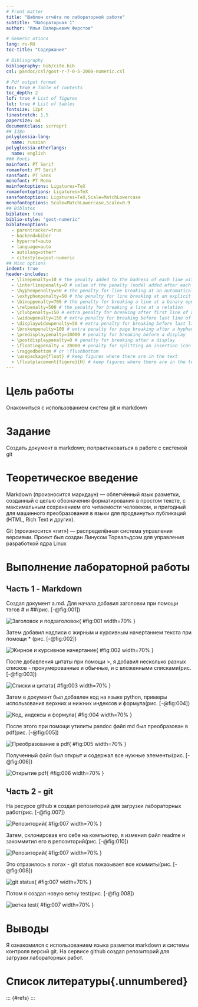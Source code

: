```yaml
---
# Front matter
title: "Шаблон отчёта по лабораторной работе"
subtitle: "Лабораторная 1"
author: "Илья Валерьевич Фирстов"

# Generic otions
lang: ru-RU
toc-title: "Содержание"

# Bibliography
bibliography: bib/cite.bib
csl: pandoc/csl/gost-r-7-0-5-2008-numeric.csl

# Pdf output format
toc: true # Table of contents
toc_depth: 2
lof: true # List of figures
lot: true # List of tables
fontsize: 12pt
linestretch: 1.5
papersize: a4
documentclass: scrreprt
## I18n
polyglossia-lang:
  name: russian
polyglossia-otherlangs:
  name: english
### Fonts
mainfont: PT Serif
romanfont: PT Serif
sansfont: PT Sans
monofont: PT Mono
mainfontoptions: Ligatures=TeX
romanfontoptions: Ligatures=TeX
sansfontoptions: Ligatures=TeX,Scale=MatchLowercase
monofontoptions: Scale=MatchLowercase,Scale=0.9
## Biblatex
biblatex: true
biblio-style: "gost-numeric"
biblatexoptions:
  - parentracker=true
  - backend=biber
  - hyperref=auto
  - language=auto
  - autolang=other*
  - citestyle=gost-numeric
## Misc options
indent: true
header-includes:
  - \linepenalty=10 # the penalty added to the badness of each line within a paragraph (no associated penalty node) Increasing the value makes tex try to have fewer lines in the paragraph.
  - \interlinepenalty=0 # value of the penalty (node) added after each line of a paragraph.
  - \hyphenpenalty=50 # the penalty for line breaking at an automatically inserted hyphen
  - \exhyphenpenalty=50 # the penalty for line breaking at an explicit hyphen
  - \binoppenalty=700 # the penalty for breaking a line at a binary operator
  - \relpenalty=500 # the penalty for breaking a line at a relation
  - \clubpenalty=150 # extra penalty for breaking after first line of a paragraph
  - \widowpenalty=150 # extra penalty for breaking before last line of a paragraph
  - \displaywidowpenalty=50 # extra penalty for breaking before last line before a display math
  - \brokenpenalty=100 # extra penalty for page breaking after a hyphenated line
  - \predisplaypenalty=10000 # penalty for breaking before a display
  - \postdisplaypenalty=0 # penalty for breaking after a display
  - \floatingpenalty = 20000 # penalty for splitting an insertion (can only be split footnote in standard LaTeX)
  - \raggedbottom # or \flushbottom
  - \usepackage{float} # keep figures where there are in the text
  - \floatplacement{figure}{H} # keep figures where there are in the text
---
```


# Цель работы

Онакомиться с использованием систем git и markdown


# Задание

Создать документ в markdown; попрактиковаться в работе с системой git

# Теоретическое введение

Markdown (произносится маркдаун) — облегчённый язык разметки, созданный с целью обозначения форматирования в простом тексте, с максимальным сохранением его читаемости человеком, и пригодный для машинного преобразования в языки для продвинутых публикаций (HTML, Rich Text и других). 

Git (произносится «гит») — распределённая система управления версиями. Проект был создан Линусом Торвальдсом для управления разработкой ядра Linux

# Выполнение лабораторной работы

## Часть 1 - Markdown

Создал документ a.md. Для начала добавил заголовки при помощи тэгов # и ##(рис. [-@fig:001])

![Заголовок и подзаголовок](image/1.png){ #fig:001 width=70% }

Затем добавил надписи с жирным и курсивным начертанием текста при помощи * (рис. [-@fig:002])

![Жирное и курсивное начертание](image/2.png){ #fig:002 width=70% }

После добавления цитаты при помощи >, я добавил несколько разных списков - пронумерованные и обычные, и с вложенными списками(рис. [-@fig:003])

![Списки и цитата](image/3.png){ #fig:003 width=70% }

Затем в документ был добавлен код на языке python, примеры использования верхних и нижних индексов и формула(рис. [-@fig:004])

![Код, индексы и формула](image/4.png){ #fig:004 width=70% }

После этого при помощи утилиты pandoc файл md был преобразован в pdf(рис. [-@fig:005])

![Преобразование в pdf](image/5.png){ #fig:005 width=70% }

Полученный файл был открыт и содержал все нужные элементы(рис. [-@fig:006])

![Открытие pdf](image/6.png){ #fig:006 width=70% }

## Часть 2 - git

На ресурсе github я создал репозиторий для загрузки лабораторных работ(рис. [-@fig:007])

![Репозиторий](image/7.png){ #fig:007 width=70% }

Затем, склонировав его себе на компьютер, я изменил файл readme и закоммитил его в репозиторий(рис. [-@fig:010])

![Репозиторий](image/10.png){ #fig:007 width=70% }

Это отразилось в логах - git status показывает все коммиты(рис. [-@fig:008])

![git status](image/8.png){ #fig:007 width=70% }

Потом я создал новую ветку test(рис. [-@fig:008])

![ветка test](image/9.png){ #fig:007 width=70% }

# Выводы

Я ознакомился с использованием языка разметки markdown и системы контроля версий git. На сервисе github создал репозиторий для загрузки лабораторных работ.

# Список литературы{.unnumbered}

::: {#refs}
:::
